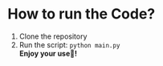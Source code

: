 # How to run the Code?
1. Clone the repository
2. Run the script: ``` python main.py ```<br>
<b>Enjoy your use🌟!<b>
